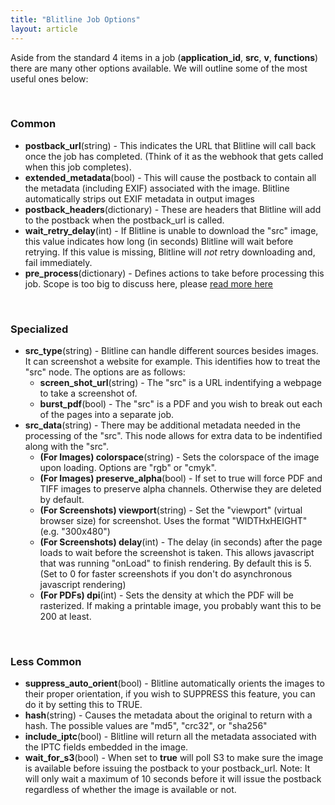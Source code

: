 ```yaml
---
title: "Blitline Job Options"
layout: article
---
```


Aside from the standard 4 items in a job (**application\_id**, **src**, **v**, **functions**) there are many other options available. We will outline some of the most useful ones below:

<br/>

### Common

- **postback_url**(string) - This indicates the URL that Blitline will call back once the job has completed. (Think of it as the webhook that gets called when this job completes).
- **extended_metadata**(bool) - This will cause the postback to contain all the metadata (including EXIF) associated with the image. Blitline automatically strips out EXIF metadata in output images
- **postback\_headers**(dictionary) - These are headers that Blitline will add to the postback when the postback_url is called.
- **wait\_retry\_delay**(int) - If Blitline is unable to download the "src" image, this value indicates how long (in seconds) Blitline will wait before retrying. If this value is missing, Blitline will _not_ retry downloading and, fail immediately.
- **pre_process**(dictionary) - Defines actions to take before processing this job. Scope is too big to discuss here, please [read more here](/preprocess)

<br/>

### Specialized

- **src\_type**(string) - Blitline can handle different sources besides images. It can screenshot a website for example. This identifies how to treat the "src" node. The options are as follows:
  - **screen\_shot\_url**(string) - The "src" is a URL indentifying a webpage to take a screenshot of.
  - **burst_pdf**(bool) - The "src" is a PDF and you wish to break out each of the pages into a separate job.
- **src\_data**(string) - There may be additional metadata needed in the processing of the "src". This node allows for extra data to be indentified along with the "src".
  - **(For Images) colorspace**(string) - Sets the colorspace of the image upon loading. Options are "rgb" or "cmyk".
  - **(For Images) preserve_alpha**(bool) - If set to true will force PDF and TIFF images to preserve alpha channels. Otherwise they are deleted by default.
  - **(For Screenshots) viewport**(string) - Set the "viewport" (virtual browser size) for screenshot. Uses the format "WIDTHxHEIGHT" (e.g. "300x480")
  - **(For Screenshots) delay**(int) - The delay (in seconds) after the page loads to wait before the screenshot is taken. This allows javascript that was running "onLoad" to finish rendering. By default this is 5. (Set to 0 for faster screenshots if you don't do asynchronous javascript rendering)
  - **(For PDFs) dpi**(int) - Sets the density at which the PDF will be rasterized. If making a printable image, you probably want this to be 200 at least.

<br/>

### Less Common

- **suppress\_auto\_orient**(bool) -  Blitline automatically orients the images to their proper orientation, if you wish to SUPPRESS this feature, you can do it by setting this to TRUE.
- **hash**(string) - Causes the metadata about the original to return with a hash. The possible values are "md5", "crc32", or "sha256"
- **include\_iptc**(bool) -  Blitline will return all the metadata associated with the IPTC fields embedded in the image.
- **wait\_for\_s3**(bool) -  When set to __true__ will poll S3 to make sure the image is available before issuing the postback to your postback_url. Note: It will only wait a maximum of 10 seconds before it will issue the postback regardless of whether the image is available or not.
